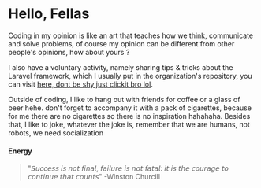 # Hello, Fellas

Coding in my opinion is like an art that teaches how we think, communicate and solve problems, of course my opinion can be different from other people's opinions, how about yours ?


I also have a voluntary activity, namely sharing tips & tricks about the Laravel framework, which I usually put in the organization's repository, you can visit [here, dont be shy just clickit bro lol](https://github.com/LQL-ID).

Outside of coding, I like to hang out with friends for coffee or a glass of beer hehe. don't forget to accompany it with a pack of cigarettes, because for me there are no cigarettes so there is no inspiration hahahaha. Besides that, I like to joke, whatever the joke is, remember that we are humans, not robots, we need socialization

#### Energy
> "𝘚𝘶𝘤𝘤𝘦𝘴𝘴 𝘪𝘴 𝘯𝘰𝘵 𝘧𝘪𝘯𝘢𝘭, 𝘧𝘢𝘪𝘭𝘶𝘳𝘦 𝘪𝘴 𝘯𝘰𝘵 𝘧𝘢𝘵𝘢𝘭: 𝘪𝘵 𝘪𝘴 𝘵𝘩𝘦 𝘤𝘰𝘶𝘳𝘢𝘨𝘦 𝘵𝘰 𝘤𝘰𝘯𝘵𝘪𝘯𝘶𝘦 𝘵𝘩𝘢𝘵 𝘤𝘰𝘶𝘯𝘵𝘴" -Winston Churcill
